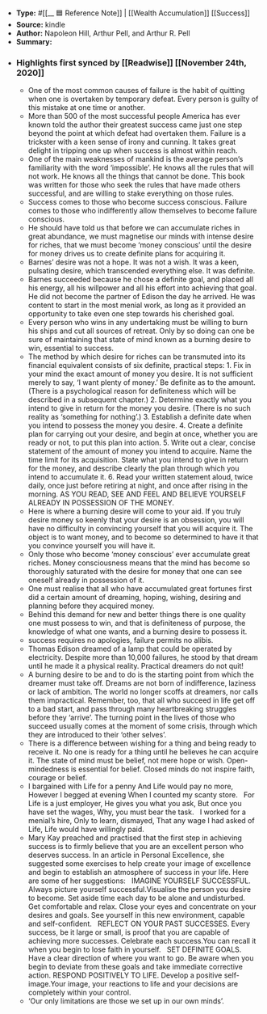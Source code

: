 - **Type:** #[[__ 🟦  Reference Note]] | [[Wealth Accumulation]] [[Success]]
- **Source:**  kindle
- **Author:** Napoleon Hill, Arthur Pell, and Arthur R. Pell
- **Summary:**
- ### Highlights first synced by [[Readwise]] [[November 24th, 2020]]
    - One of the most common causes of failure is the habit of quitting when one is overtaken by temporary defeat. Every person is guilty of this mistake at one time or another. 
    - More than 500 of the most successful people America has ever known told the author their greatest success came just one step beyond the point at which defeat had overtaken them. Failure is a trickster with a keen sense of irony and cunning. It takes great delight in tripping one up when success is almost within reach. 
    - One of the main weaknesses of mankind is the average person’s familiarity with the word ‘impossible’. He knows all the rules that will not work. He knows all the things that cannot be done. This book was written for those who seek the rules that have made others successful, and are willing to stake everything on those rules. 
    - Success comes to those who become success conscious. Failure comes to those who indifferently allow themselves to become failure conscious. 
    - He should have told us that before we can accumulate riches in great abundance, we must magnetise our minds with intense desire for riches, that we must become ‘money conscious’ until the desire for money drives us to create definite plans for acquiring it. 
    - Barnes’ desire was not a hope. It was not a wish. It was a keen, pulsating desire, which transcended everything else. It was definite. 
    - Barnes succeeded because he chose a definite goal, and placed all his energy, all his willpower and all his effort into achieving that goal. He did not become the partner of Edison the day he arrived. He was content to start in the most menial work, as long as it provided an opportunity to take even one step towards his cherished goal. 
    - Every person who wins in any undertaking must be willing to burn his ships and cut all sources of retreat. Only by so doing can one be sure of maintaining that state of mind known as a burning desire to win, essential to success. 
    - The method by which desire for riches can be transmuted into its financial equivalent consists of six definite, practical steps: 1. Fix in your mind the exact amount of money you desire. It is not sufficient merely to say, ‘I want plenty of money.’ Be definite as to the amount. (There is a psychological reason for definiteness which will be described in a subsequent chapter.) 2. Determine exactly what you intend to give in return for the money you desire. (There is no such reality as ‘something for nothing’.) 3. Establish a definite date when you intend to possess the money you desire. 4. Create a definite plan for carrying out your desire, and begin at once, whether you are ready or not, to put this plan into action. 5. Write out a clear, concise statement of the amount of money you intend to acquire. Name the time limit for its acquisition. State what you intend to give in return for the money, and describe clearly the plan through which you intend to accumulate it. 6. Read your written statement aloud, twice daily, once just before retiring at night, and once after rising in the morning. AS YOU READ, SEE AND FEEL AND BELIEVE YOURSELF ALREADY IN POSSESSION OF THE MONEY. 
    - Here is where a burning desire will come to your aid. If you truly desire money so keenly that your desire is an obsession, you will have no difficulty in convincing yourself that you will acquire it. The object is to want money, and to become so determined to have it that you convince yourself you will have it. 
    - Only those who become ‘money conscious’ ever accumulate great riches. Money consciousness means that the mind has become so thoroughly saturated with the desire for money that one can see oneself already in possession of it. 
    - One must realise that all who have accumulated great fortunes first did a certain amount of dreaming, hoping, wishing, desiring and planning before they acquired money. 
    - Behind this demand for new and better things there is one quality one must possess to win, and that is definiteness of purpose, the knowledge of what one wants, and a burning desire to possess it. 
    - success requires no apologies, failure permits no alibis. 
    - Thomas Edison dreamed of a lamp that could be operated by electricity. Despite more than 10,000 failures, he stood by that dream until he made it a physical reality. Practical dreamers do not quit! 
    - A burning desire to be and to do is the starting point from which the dreamer must take off. Dreams are not born of indifference, laziness or lack of ambition. The world no longer scoffs at dreamers, nor calls them impractical. Remember, too, that all who succeed in life get off to a bad start, and pass through many heartbreaking struggles before they ‘arrive’. The turning point in the lives of those who succeed usually comes at the moment of some crisis, through which they are introduced to their ‘other selves’. 
    - There is a difference between wishing for a thing and being ready to receive it. No one is ready for a thing until he believes he can acquire it. The state of mind must be belief, not mere hope or wish. Open-mindedness is essential for belief. Closed minds do not inspire faith, courage or belief. 
    - I bargained with Life for a penny And Life would pay no more, However I begged at evening When I counted my scanty store.   For Life is a just employer, He gives you what you ask, But once you have set the wages, Why, you must bear the task.   I worked for a menial’s hire, Only to learn, dismayed, That any wage I had asked of Life, Life would have willingly paid. 
    - Mary Kay preached and practised that the first step in achieving success is to firmly believe that you are an excellent person who deserves success. In an article in Personal Excellence, she suggested some exercises to help create your image of excellence and begin to establish an atmosphere of success in your life. Here are some of her suggestions:   IMAGINE YOURSELF SUCCESSFUL. Always picture yourself successful.Visualise the person you desire to become. Set aside time each day to be alone and undisturbed. Get comfortable and relax. Close your eyes and concentrate on your desires and goals. See yourself in this new environment, capable and self-confident.   REFLECT ON YOUR PAST SUCCESSES. Every success, be it large or small, is proof that you are capable of achieving more successes. Celebrate each success.You can recall it when you begin to lose faith in yourself.   SET DEFINITE GOALS. Have a clear direction of where you want to go. Be aware when you begin to deviate from these goals and take immediate corrective action. RESPOND POSITIVELY TO LIFE. Develop a positive self-image.Your image, your reactions to life and your decisions are completely within your control. 
    - ‘Our only limitations are those we set up in our own minds’. 
